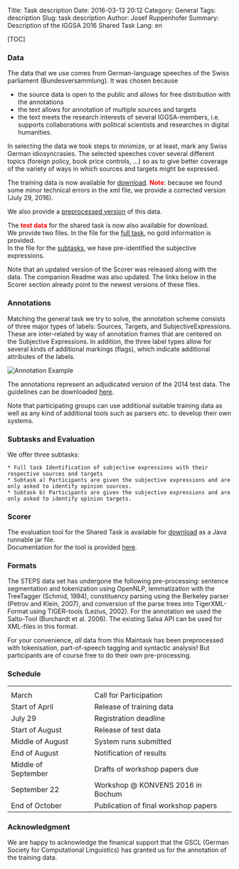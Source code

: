 Title: Task description
Date: 2016-03-13 20:12
Category: General
Tags: description
Slug: task description
Author: Josef Ruppenhofer
Summary: Description of the IGGSA 2016 Shared Task 
Lang: en

[TOC]

### Data

The data that we use comes from German-language speeches of the Swiss parliament (Bundesversammlung). It was chosen because

   * the source data is open to the public and allows for free distribution with the annotations
   * the text allows for annotation of multiple sources and targets
   * the text meets the research interests of several IGGSA-members, i.e. supports collaborations with political scientists and researches in digital humanities.

In selecting the data we took steps to minimize, or at least, mark any Swiss German idiosyncrasies. The selected speeches cover several different topics (foreign policy, book price controls, ...) so as to give better coverage of the variety of ways in which sources and targets might be expressed.

The training data is now available for [download](http://iggsasharedtask2016.github.io/data/shata14_adjudicated.xml). **<span style="color:red">Note</span>**: because we found some minor technical errors in the xml file, we provide a corrected version (July 29, 2016). <br/>

We also provide a [preprocessed version](http://iggsasharedtask2016.github.io/data/shata14_adjudicated_preproc.tgz) of this data. 

The **<span style="color:red">test data</span>** for the shared task is now also available for download. <br/>
We provide two files. In the file for the [full task](http://iggsasharedtask2016.github.io/data/steps2016-testdaten.UTF8.keineAnnotation.xml),  no gold information is provided.<br/>
In the file for the [subtasks](http://iggsasharedtask2016.github.io/data/steps2016-testdaten.UTF8.ohneFEs.xml), we have pre-identified the subjective expressions.<br/>

Note that an updated version of the Scorer was released along with the data. The companion Readme was also updated.
The links below in the Scorer section already point to the newest versions of these files.

### Annotations


Matching the general task we try to solve, the annotation scheme consists of three major types of labels:
Sources, Targets, and SubjectiveExpressions. These are inter-related by way of annotation frames that are centered on the Subjective Expressions. In addition, the three label types allow for several kinds of additional markings (flags), which indicate additional attributes of the labels.

![Annotation Example](http://iggsasharedtask2016.github.io/images/annoexample.png)

The annotations represent an adjudicated version of the 2014 test data. The guidelines can be downloaded [here](http://iggsasharedtask2016.github.io/data/guide_2016.pdf).

Note that participating groups can use additional suitable training data as well as any kind of additional tools such as parsers etc. to develop their own systems.


### Subtasks and Evaluation

We offer three subtasks:

    * Full task Identification of subjective expressions with their respective sources and targets
    * Subtask a) Participants are given the subjective expressions and are only asked to identify opinion sources.
    * Subtask b) Participants are given the subjective expressions and are only asked to identify opinion targets.


### Scorer

The evaluation tool for the Shared Task is available for [download](http://iggsasharedtask2016.github.io/data/IGGSA-STEPS_eval2016.jar) as a Java runnable jar file. <br/> Documentation for the tool is provided [here](http://iggsasharedtask2016.github.io/data/Readme_runnablejar.txt). <br/>




### Formats

The STEPS data set has undergone the following pre-processing: sentence segmentation and tokenization using OpenNLP, lemmatization with the TreeTagger (Schmid, 1994), constituency parsing using the Berkeley parser (Petrov and Klein, 2007), and conversion of the parse trees into TigerXML-Format using TIGER-tools (Lezius, 2002). For the annotation we used the Salto-Tool (Burchardt et al. 2006). The existing Salsa API can be used for XML-files in this format.

For your convenience, *all* data from this Maintask has been preprocessed with tokenisation, part-of-speech tagging and syntactic analysis! But participants are of course free to do their own pre-processing.




### Schedule
<html>
<table cellpadding="5" cellspacing="5"  width="70%">
  <tr>
    <th></th>
    <th></th>
    <th></th>
  </tr>
  <tr>
    <td>March</td>
    <td></td>
    <td>Call for Participation</td>
  </tr>
  <tr>
    <td>Start of April</td>
    <td></td>
    <td>Release of training data</td>
  </tr>
  <tr>
    <td>July 29</td>
    <td></td>
    <td>Registration deadline</td>
  </tr>
<tr>
  <tr>
    <td>Start of August</td>
    <td></td>
    <td>Release of test data</td>
  </tr>
<tr>
    <td>Middle of August</td>
    <td></td>
    <td>System runs submitted</td>
  </tr>
<tr>
    <td>End of August</td>
    <td></td>
    <td>Notification of results</td>
  </tr>

<tr>
    <td>Middle of September</td>
    <td></td>
    <td>Drafts of workshop papers due</td>
  </tr>
<tr>
    <td>September 22</td>
    <td></td>
    <td>Workshop @ KONVENS 2016 in Bochum</td>
  </tr>

<tr>
    <td>End of October</td>
    <td></td>
    <td>Publication of final workshop papers</td>
  </tr>



</table>

### Acknowledgment

We are happy to acknowledge the finanical support that the GSCL (German Society for Computational Linguistics) has granted us 
for the annotation of the training data.